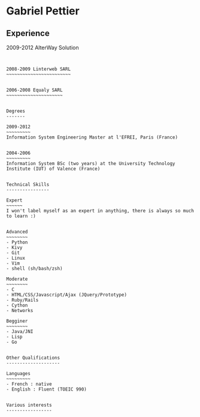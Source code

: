Gabriel Pettier
===============

Experience
----------

2009-2012 AlterWay Solution
~~~~~~~~~~~~~~~~~~~~~~~~~~~


2008-2009 Linterweb SARL
~~~~~~~~~~~~~~~~~~~~~~~~


2006-2008 Equaly SARL
~~~~~~~~~~~~~~~~~~~~~


Degrees
-------

2009-2012
~~~~~~~~~
Information System Engineering Master at l'EFREI, Paris (France)


2004-2006
~~~~~~~~~
Information System BSc (two years) at the University Technology Institute (IUT) of Valence (France)


Technical Skills
----------------

Expert
~~~~~~
I won't label myself as an expert in anything, there is always so much to learn :)


Advanced
~~~~~~~~
- Python
- Kivy
- Git
- Linux
- Vim
- shell (sh/bash/zsh)

Moderate
~~~~~~~~
- C
- HTML/CSS/Javascript/Ajax (JQuery/Prototype)
- Ruby/Rails
- Cython
- Networks

Begginer
~~~~~~~~
- Java/JNI
- Lisp
- Go


Other Qualifications
--------------------

Languages
~~~~~~~~~
- French : native
- English : Fluent (TOEIC 990)


Various interests
-----------------


